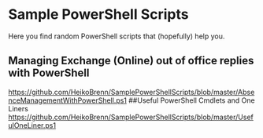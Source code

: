 # Sample PowerShell Scripts
Here you find random PowerShell scripts that (hopefully) help you.
## Managing Exchange (Online) out of office replies with PowerShell
https://github.com/HeikoBrenn/SamplePowerShellScripts/blob/master/AbsenceManagementWithPowerShell.ps1
##Useful PowerShell Cmdlets and One Liners 
https://github.com/HeikoBrenn/SamplePowerShellScripts/blob/master/UsefulOneLiner.ps1
